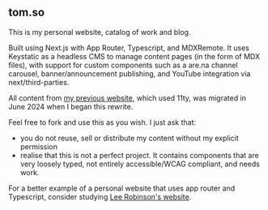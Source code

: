 ## tom.so

This is my personal website, catalog of work and blog.

Built using Next.js with App Router, Typescript, and MDXRemote. It uses Keystatic as a headless CMS to manage content pages (in the form of MDX files), with support for custom components such as a are.na channel carousel, banner/announcement publishing, and YouTube integration via next/third-parties.

All content from [my previous website](https://github.com/et0and/portfolio-redux), which used 11ty, was migrated in June 2024 when I began this rewrite.

Feel free to fork and use this as you wish. I just ask that:

- you do not reuse, sell or distribute my content without my explicit permission
- realise that this is not a perfect project. It contains components that are very loosely typed, not entirely accessible/WCAG compliant, and needs work.

For a better example of a personal website that uses app router and Typescript, consider studying [Lee Robinson's website](https://github.com/leerob/leerob.io).

